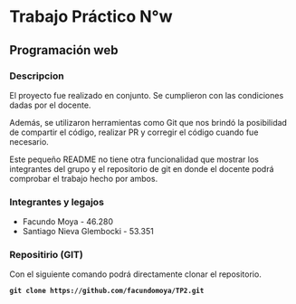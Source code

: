 # Trabajo Práctico N°w

## Programación web

### Descripcion

El proyecto fue realizado en conjunto. Se cumplieron con las condiciones dadas por el docente.

Además, se utilizaron herramientas como Git que nos brindó la posibilidad de compartir el código, realizar PR y corregir el código cuando fue necesario.

Este pequeño README no tiene otra funcionalidad que mostrar los integrantes del grupo y el repositorio de git en donde el docente podrá comprobar el trabajo hecho por ambos.

### Integrantes y legajos

* Facundo Moya - 46.280
* Santiago Nieva Glembocki - 53.351

### Repositirio (GIT)

Con el siguiente comando podrá directamente clonar el repositorio.

**`git clone https://github.com/facundomoya/TP2.git`**